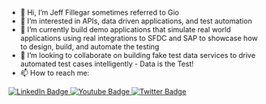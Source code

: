 - 👋 Hi, I’m Jeff Fillegar sometimes referred to Gio
- 👀 I’m interested in APIs, data driven applications, and test automation
- 🌱 I’m currently build demo applications that simulate real world applications using real integrations to SFDC and SAP to showcase how to design, build, and automate the testing
- 💞️ I’m looking to collaborate on building fake test data services to drive automated test cases intelligently - Data is the Test!
- 📫 How to reach me:

<div id="badges">
  <a href="https://www.linkedin.com/in/fillegar/" target="_blank" rel="noopener noreferrer">
    <img src="https://img.shields.io/badge/LinkedIn-blue?style=for-the-badge&logo=linkedin&logoColor=white" alt="LinkedIn Badge"/>
  </a>
  <a href="https://www.youtube.com/@fillegar" target="_blank" rel="noopener noreferrer">
    <img src="https://img.shields.io/badge/YouTube-red?style=for-the-badge&logo=youtube&logoColor=white" alt="Youtube Badge"/>
  </a>
  <a href="https://twitter.com/fillegar" target="_blank" rel="noopener noreferrer">
    <img src="https://img.shields.io/badge/Twitter-blue?style=for-the-badge&logo=twitter&logoColor=white" alt="Twitter Badge"/>
  </a>
</div>

<!---
fillegar/fillegar is a ✨ special ✨ repository because its `README.md` (this file) appears on your GitHub profile.
You can click the Preview link to take a look at your changes.
--->
